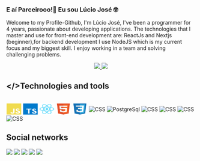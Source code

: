 ### E aí Parceirooo!👋 Eu sou Lúcio José 🤓


Welcome to my Profile-Github, I'm Lúcio José, I've been a programmer for 4 years, passionate about developing applications. The technologies that I master and use for front-end development are: ReactJs and Nextjs (beginner),for backend development I use NodeJS which is my current focus and my biggest skill. I enjoy working in a team and solving challenging problems.


<div align="center">
  <a href="https://github.com/Lucio-jose">
  <img height="180em" src="https://github-readme-stats.vercel.app/api?username=Lucio-jose&show_icons=true&theme=dracula&include_all_commits=true&count_private=true"/>
  <img height="180em" src="https://github-readme-stats.vercel.app/api/top-langs/?username=Lucio-jose&layout=compact&langs_count=7&theme=dracula"/>
  </a>
</div>

  ## </>Technologies and tools
 
 <div style="display: inline_block"><br>
  <img align="center" alt="Js" height="30" width="40" src="https://raw.githubusercontent.com/devicons/devicon/master/icons/javascript/javascript-plain.svg">
  <img align="center" alt="Ts" height="30" width="40" src="https://raw.githubusercontent.com/devicons/devicon/master/icons/typescript/typescript-plain.svg">
  <img align="center" alt="React-js" height="30" width="40" src="https://raw.githubusercontent.com/devicons/devicon/master/icons/react/react-original.svg">
  <img align="center" alt="HTML5" height="30" width="40" src="https://raw.githubusercontent.com/devicons/devicon/master/icons/html5/html5-original.svg">
  <img align="center" alt="CSS" height="30" width="40" src="https://raw.githubusercontent.com/devicons/devicon/master/icons/css3/css3-original.svg">
  <img align="center" alt="CSS" height="30" width="70" src="https://img.shields.io/badge/node.js-6DA55F?style=for-the-badge&logo=node.js&logoColor=white">
  <img align="center" alt="PostgreSql" height="30" width="70" src="https://img.shields.io/badge/PostgreSQL-316192?style=for-the-badge&logo=postgresql&logoColor=white">
   <img align="center" alt="CSS" height="30" width="70" src="https://img.shields.io/badge/heroku-%23430098.svg?style=for-the-badge&logo=heroku&logoColor=white">
   
   <img align="center" alt="CSS" height="30" width="70" src="https://img.shields.io/badge/yarn-%232C8EBB.svg?style=for-the-badge&logo=yarn&logoColor=white">
   
   <img align="center" alt="CSS" height="30" width="70" src="https://img.shields.io/badge/express.js-%23404d59.svg?style=for-the-badge&logo=express&logoColor=%2361DAFB">
   
   <img align="center" alt="CSS" height="30" width="70" src="https://img.shields.io/badge/Insomnia-black?style=for-the-badge&logo=insomnia&logoColor=5849BE">
</div>
  
  ## Social networks
 
<div> 
  <a href="https://instagram.com/lucio_jose7" target="_blank"><img src="https://img.shields.io/badge/-Instagram-%23E4405F?style=for-the-badge&logo=instagram&logoColor=white" target="_blank"></a>
 <a href="https://discord.gg/Lúcio José#4297" target="_blank"><img src="https://img.shields.io/badge/Discord-7289DA?style=for-the-badge&logo=discord&logoColor=white" target="_blank"></a> 
  <a href = "mailto:luciocanganjo2@gmail.com"><img src="https://img.shields.io/badge/-Gmail-%23333?style=for-the-badge&logo=gmail&logoColor=white" target="_blank"></a>
  <a href="https://www.linkedin.com/in/lucio-jose-7c2002c7" target="_blank"><img src="https://img.shields.io/badge/-LinkedIn-%230077B5?style=for-the-badge&logo=linkedin&logoColor=white" target="_blank"></a> 
 <a href="941378131" target="_blank"><img src="https://img.shields.io/badge/WhatsApp-25D366?style=for-the-badge&logo=whatsapp&logoColor=white" target="_blank"></a> 
</div>
